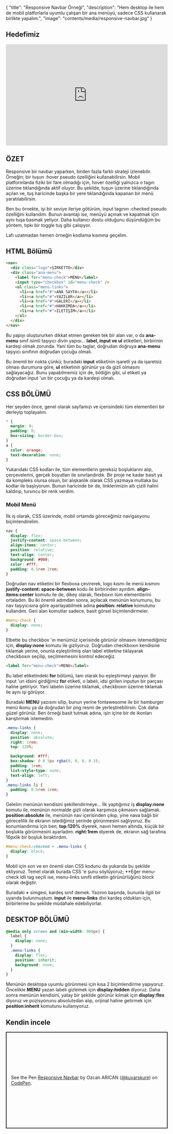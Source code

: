 {
"title": "Responsive Navbar Örneği",
"description": "Hem desktop ile hem de mobil platforlarla uyumlu çalışan bir ana menüyü, sadece CSS kullanarak birlikte yapalım.",
"image": "contents/media/responsive-navbar.jpg"
}

## Hedefimiz

<iframe width="100%" height="315" src="https://www.youtube.com/embed/E7fLk_EvnIw" title="YouTube video player" frameborder="0" allow="accelerometer; autoplay; clipboard-write; encrypted-media; gyroscope; picture-in-picture" allowfullscreen></iframe>

## ÖZET

Responsive bir navbar yaparken, birden fazla farklı strateji izlenebilir. Örneğin; bir tuşun :hover pseudo özelliğini kullanabilirsin. Mobil platformlarda fiziki bir fare olmadığı için, hover özelliği yalnızca o tagın üzerine tıklandığında aktif oluyor. Bu şekilde, tuşun üzerine tıklandığında açılan ve, tuş haricinde başka bir yere tıklandığında kapanan bir menü yaratılabilirsin.

Ben bu örnekte, işi bir seviye ileriye götürüm, input tagının :checked pseudo özelliğini kullandım. Bunun avantajı ise, menüyü açmak ve kapatmak için aynı tuşa basmak yetiyor. Daha kullanıcı dostu olduğunu düşündüğüm bu yöntem, tıpkı bir toggle tuş gibi çalışıyor.

Lafı uzatmadan hemen örneğin kodlama kısmına geçelim.

## HTML Bölümü

```html
<nav>
  <div class="logo">ŞİRKETTO</div>
  <div class="ana-menu">
    <label for="menu-check">MENU</label>
    <input type="checkbox" id="menu-check" />
    <ul class="menu-links">
      <li><a href="#">ANA SAYFA</a></li>
      <li><a href="#">YAZILAR</a></li>
      <li><a href="#">GALERİ</a></li>
      <li><a href="#">HAKKIMDA</a></li>
      <li><a href="#">İLETİŞİM</a></li>
    </ul>
  </div>
</nav>
```

Bu yapıyı oluştururken dikkat etmen gereken tek bir alan var, o da **ana-menu** sınıf isimli taşıyıcı divin yapısı... **label, input ve ul** etiketleri, birbirinin kardeşi olmak zorunda. Yani tüm bu taglar, doğrudan doğruya **ana-menu** taşıyıcı sınıfının doğrudan çocuğu olmalı.

Bu önemli bir nokta çünkü; buradaki **input** etiketinin işaretli ya da işaretsiz olması durumuna göre, **ul** etiketinin görünür ya da gizli olmasını sağlayacağız. Bunu yapabilmemiz için de, bildiğin gibi, ul etiketi ya doğrudan input 'un bir çocuğu ya da kardeşi olmalı.

## CSS BÖLÜMÜ

Her şeyden önce, genel olarak sayfamızı ve içerisindeki tüm elementleri bir derleyip toplayalım.

```css
* {
  margin: 0;
  padding: 0;
  box-sizing: border-box;
}
a {
  color: orange;
  text-decoration: none;
}
```

Yukarıdaki CSS kodları ile, tüm elementlerin gereksiz boşluklarını alıp, çerçevelerini, gerçek boyutları ile sınırlandırdık. Bir proje ne kadar basit ya da kompleks olursa olsun, bir alışkanlık olarak CSS yazmaya mutlaka bu kodlar ile başlıyorum. Bunun haricinde bir de, linklerimizin altı çizili halini kaldırıp, turuncu bir renk verdim.

### Mobil Menü

İlk iş olarak, CSS üzerinde, mobil ortamda göreceğimiz navigasyonu biçimlendirelim.

```css
nav {
  display: flex;
  justify-content: space-between;
  align-items: center;
  position: relative;
  text-align: center;
  background: #000;
  color: #fff;
  padding: 0.5rem 2rem;
}
```

Doğrudan nav etiketini bir flexboxa çevirerek, logo kısmı ile menü kısmını **justify-content: space-between** kodu ile birbirinden ayırdım. **align-items:center** komutu ile de, dikey olarak, flexboxın tüm elementlerini ortaladım. Bu iki önemli adımdan sonra, açılacak menünün konumunu, bu nav taşıyıcısına göre ayarlayabilmek adına **position: relative** komutunu kullandım. Geri alan komutlar sadece, basit görsel biçimlendirmeler.

```css
#menu-check {
  display: none;
}
```

Elbette bu checkbox 'ın menümüz içerisinde görünür olmasını istemediğimiz için, **display:none** komutu ile gizliyoruz. Doğrudan checkboxın kendisine tıklamak yerine, onunla eşleştirilmiş olan label etiketine tıklayarak checkboxın seçilip, seçilmemesini kontrol edeceğiz.

```html
<label for="menu-check">MENU</label>
```

Bu label etiketindeki **for** bölümü, tam olarak bu eşleştirmeyi yapıyor. Bir input 'un idsini girdiğimiz **for** etiketi, o labelı, idsi girilen inputun bir parçası haline getiriyor. Yani labelın üzerine tıklamak, checkboxın üzerine tıklamak ile aynı işi görüyor.

Buradaki **MENU** yazısını silip, bunun yerine fontawesome ile bir hamburger menü ikonu ya da doğrudan bir png resmi de yerleştirebilirsin. Çok daha güzel görünür. Ben örneği basit tutmak adına, işin içine bir de ikonları karıştırmak istemedim.

```css
.menu-links {
  display: none;
  position: absolute;
  right: 1rem;
  top: 120%;

  background: #fff;
  box-shadow: 0 0 5px rgba(0, 0, 0, 0.3);
  padding: 1rem;
  list-style-type: none;
  text-align: left;
}
.menu-links li {
  padding: 0.5rem 1rem;
}
```

Gelelim menünün kendisini şekillendirmeye... İlk yaptığımız iş **display:none** komutu ile, menünün normalde gizli olarak karşımıza çıkmasını sağlamak. **position:absolute** ile, menünün nav içerisinden çıkıp, yine nava bağlı bir görecelilik ile ekranın istediğimiz yerinde görünmesini sağlıyoruz. Bu konumlandırma için ben; **top:120%** diyerek, navın hemen altında, küçük bir boşlukla görünmesini ayarladım. **right:1rem** diyerek de, ekranın sağ tarafına 16pxlik bir boşluk bıraktırdım.

```css
#menu-check:checked + .menu-links {
  display: block;
}
```

Mobil için son ve en önemli olan CSS kodunu da yukarıda bu şekilde ekliyoruz. Temel olarak burada CSS 'e şunu söylüyoruz; \*\*Eğer menu-check idli tag seçili ise, menu-links sınıflı etiketin görünürlüğünü block olarak değiştir.

Buradaki **+** simgesi, kardeş sınıf demek. Yazının başında, bununla ilgili bir uyarıda bulunmuştum. **input** ile **menu-links** divi kardeş oldukları için, birbirlerine bu şekilde müdahale edebiliyorlar.

## DESKTOP BÖLÜMÜ

```css
@media only screen and (min-width: 900px) {
  label {
    display: none;
  }
  .menu-links {
    display: flex;
    position: inherit;
    background: none;
  }
}
```

Menünün desktopa uyumlu görünmesi için kısa 2 biçimlendirme yapıyoruz. Öncelikle **MENU** yazan labelı gizlemek için **display:hidden** diyoruz. Daha sonra menünün kendisini, yatay bir şekilde görünür kılmak için **display:flex** diyoruz ve pozisyonunu absolutedan alıp, orijinal haline getirmek için **position:inherit** komutunu kullanıyoruz.

## Kendin incele

 <p class="codepen" data-height="300" data-default-tab="html,result" data-slug-hash="gOWwZxp" data-user="kuvarskure" style="height: 300px; box-sizing: border-box; display: flex; align-items: center; justify-content: center; border: 2px solid; margin: 1em 0; padding: 1em;">
  <span>See the Pen <a href="https://codepen.io/kuvarskure/pen/gOWwZxp">
  Responsive Navbar</a> by Ozcan ARICAN (<a href="https://codepen.io/kuvarskure">@kuvarskure</a>)
  on <a href="https://codepen.io">CodePen</a>.</span>
</p>
<script async src="https://cpwebassets.codepen.io/assets/embed/ei.js"></script>
